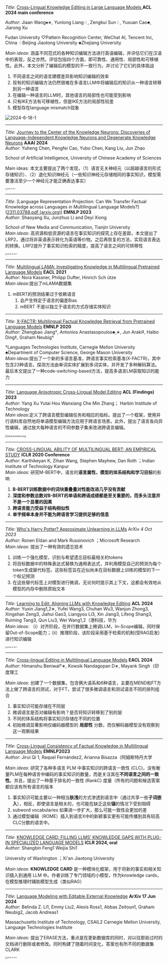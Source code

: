 <i>Title</i>: [Cross-Lingual Knowledge Editing in Large Language Models ](https://arxiv.org/abs/2309.08952) **ACL 2024 main conference**

<i>Author</i>: Jiaan Wang♠∗, Yunlong Liang♢, Zengkui Sun♢, Yuxuan Cao♣, Jiarong Xu<br>

Fudan University ♡Pattern Recognition Center, WeChat AI, Tencent Inc, China ♢Beijing Jiaotong University ♣Zhejiang University

<i>Main ideas</i>: 涵盖不同范式的各种知识编辑方法进行英语编辑，并评估它们在汉语中的表现，反之亦然。评估包括四个方面，即可靠性、通用性、局部性和可移植性。此外，本文分析了编辑后的模型的不一致行为，并讨论了它们的具体挑战

1. 不同语言之间的语言建模差异影响知识编辑的效率
2. 现有的知识编辑方法仍然很难在多语言LLM中将编辑后的知识从一种语言转移到另一种语言
3. 在编辑一种语言的LLM时，其他语言的局部性也可能受到影响
4. 只有IKE方法有可移植性，但是IKE方法的局部性较差
5. 模型存在language mismatch现象

![2024-6-18-1](C:\Users\36475\Desktop\Archive\pic\2024-6-18-1.png)

***

<i>Title</i>: [Journey to the Center of the Knowledge Neurons: Discoveries of Language-Independent Knowledge Neurons and Degenerate Knowledge Neurons](https://export.arxiv.org/pdf/2308.13198v1.pdf)  **AAAI 2024**<br>
<i>Author</i>: Yuheng Chen, Pengfei Cao, Yubo Chen, Kang Liu, Jun Zhao

School of Artificial Intelligence, University of Chinese Academy of Sciences

Main ideas: 本文主要提出了两个发现，（1）语言无关神经元（以超越语言的形式存储知识）、（2）退化知识神经元（一些知识神经元存储相同的事实知识，模型需要激活至少一个神经元才能正确表达事实）

<img src="C:\Users\36475\Desktop\Archive\pic\2024-6-18-2.png" alt="2024-6-18-1" style="zoom:33%;" />

***

<i>Title</i>: [Language Representation Projection: Can We Transfer Factual Knowledge across Languages in Multilingual Language Models?]([2311.03788.pdf (arxiv.org)](https://arxiv.org/pdf/2311.03788.pdf))  **EMNLP 2023**<br>
<i>Author</i>: Shaoyang Xu, Junzhuo Li and Deyi Xiong

School of New Media and Communication, Tianjin University<br>
<i>Main ideas</i>: 高资源和低资源的语言在事实知识的探究上存在差距，本文提出了LRP2，通过将非英语表示转化为英语等价物。之后再恢复的方法，实现语言表达的转换。LRP2提升了事实知识检索的精度，提高了语言之间的可转移性

<img src="C:\Users\36475\Desktop\Archive\pic\2024-6-18-3.png" alt="2024-6-18-1" style="zoom:38%;" />



***

<i>Title</i>: [Multilingual LAMA: Investigating Knowledge in Multilingual Pretrained Language Models](https://export.arxiv.org/pdf/2102.00894.pdf)  **EACL 2021**<br>
<i>Author</i>: Nora Kassner, Philipp Dufter, Hinrich Sch  ̈utze<br>
<i>Main ideas</i>:提出了mLAMA数据集

1. mBERT的预测结果过于依赖语言
   1. 会产生特定于语言的偏差Bias
   4. mBERT 不是以独立于语言的方式存储实体知识

***

<i>Title</i>: [X-FACTR: Multilingual Factual Knowledge Retrieval from Pretrained Language Models](https://aclanthology.org/2020.emnlp-main.479.pdf)    **EMNLP 2020**<br>
<i>Author</i>: Zhengbao Jiang†, Antonios Anastasopoulos♣,∗, Jun Araki‡, Haibo Ding‡, Graham Neubig†

†Languages Technologies Institute, Carnegie Mellon University ♣Department of Computer Science, George Mason University<br>
<i>Main ideas</i>:提出了一个新的多语言基准，跨语言事实检索基准(X-FACTR)，其中包含23种语言。探测方法由单词实体扩展到多词实体，并开发了多种解码算法。最后本文提出了一种code-switching-based方法，提高多语言LM获取知识的能力

***

<i>Title</i>: [Language Anisotropic Cross-Lingual Model Editing](https://export.arxiv.org/pdf/2205.12677v2.pdf)  **ACL (Findings) 2023**<br>
<i>Author</i>: Yang Xu Yutai Hou Wanxiang Che Min Zhang； Harbin Institute of Technology<br>
<i>Main ideas</i>:定义了跨语言模型编辑任务和相应的指标。提出了一个框架，使用并行语料库自然地将单语模型编辑方法应用于跨语言场景。此外，提出了语言各向异性编辑，通过放大每种语言的不同参数子集来改进跨语言编辑。

<img src="C:\Users\36475\Desktop\Archive\pic\2023-6-18-5.png" alt="task prompts.png" style="zoom: 50%;" />

***

<i>Title</i>: [CROSS-LINGUAL ABILITY OF MULTILINGUAL BERT: AN EMPIRICAL STUDY](https://arxiv.org/abs/1912.07840)  **ICLR 2020 Conference**<br>
<i>Author</i>: Karthikeyan K, Zihan Wang, Stephen Mayhew, Dan Roth ；Indian Institute of Technology Kanpur<br>
<i>Main ideas</i>: 研究M-BERT中，语言的**语言属性、模型的体系结构和学习目标**的影响

1. **B-BERT训练数据中的词块重叠量对性能改进几乎没有贡献**
2. **深度和参数总数对B-BERT的单语和跨语成绩都是至关重要的，而多头注意并不是一个显著的因素**
3. **跨语言能力受益于结构相似性**
4. **单字频率本身并不能为跨语言学习提供足够的信息**

***

<i>Title</i>: [Who's Harry Potter? Approximate Unlearning in LLMs](https://arxiv.org/pdf/2310.02238.pdf)   ArXiv *4 Oct 2023*<br>
<i>Author</i>: Ronen Eldan and Mark Russinovich  ；Microsoft Research<br>
<i>Main ideas</i>: 提出了一种有效的遗忘技术

1. 训练一个强化模型，识别与希望遗忘目标最相关的tokens
2. 将目标数据中的特殊表达式替换为通用表达式，并利用模型自己的预测为每个token生成替代标签。这些标签旨在近似尚未在目标数据上训练的模型的下一个标记预测
3. 在这些替代标签上对模型进行微调，无论何时提示其上下文，这都会有效地从模型的内存中删除原始文本

***

<i>Title</i>: [Learning to Edit: Aligning LLMs with Knowledge Editing](https://arxiv.org/pdf/2310.02238.pdf)    **ACL 2024**<br>
<i>Author</i>: Yuxin Jiang1,2∗, Yufei Wang3, Chuhan Wu3, Wanjun Zhong3, Xingshan Zeng3, Jiahui Gao3, Liangyou Li3, Xin Jiang3, Lifeng Shang3, Ruiming Tang3, Qun Liu3, Wei Wang1,2（港科技，华为<br>
<i>Main ideas</i>: （i）对齐阶段，在并行数据集上微调LLM，In-Scope编辑，同时保留Out-of-Scope能力；（ii）推理阶段，该阶段采用基于检索的机制(受RAG启发)进行知识编辑

<img src="C:\Users\36475\Desktop\Archive\pic\2024-6-18-4.png" alt="2024-6-18-1" style="zoom:38%;" />

***

<i>Title</i>: [Cross-lingual Editing in Multilingual Language Models](https://arxiv.org/pdf/2310.02238.pdf)  **EACL 2024**<br>
<i>Author</i>: Himanshu Beniwal†∗, Kowsik Nandagopan D∗, Mayank Singh（印度理工<br>

<i>Main ideas</i>: 创建了一个数据集，包含俩大语系和6种语言，主要在MEND和FT方法上做了跨语言的测试，对于FT，尝试了很多微调语言和测试语言不同的排列组合

1. 事实知识可能存储在不同层
2. 微调语言是否对编辑有影响？是否将知识转移到了别的层
3. 不同的体系结构将事实知识存储在不同的位置
4. 初始微调显著影响仅编码器模型的 **局部性** 分数，而仅解码器模型没有观察到这一观察结果

***

<i>Title</i>: [Cross-Lingual Consistency of Factual Knowledge in Multilingual Language Models](https://arxiv.org/pdf/2310.02238.pdf)  **EMNLP2023**<br>
<i>Author</i>: Jirui Qi 1, Raquel Fernández2, Arianna Bisazza（阿姆斯特丹大学<br>

<i>Main ideas</i>: 研究了各种多语言 PLM 中事实知识的跨语言一致性 (CLC)，没有衡量PLM在每种语言中编码的事实知识的数量，而是关注其在**不同语言之间的一致性**。并且，提出了一种基于排名的一致性 (RankC) 度量（所有的问题和候选答案 都应该有所有语言的版本

1. 事实知识可能主要以一种相当**肤浅**的方式渗透到语言中（通过共享一些**子词嵌入**），相反，即使语言是相关的，也可能在缺乏这些**锚**的情况下受到阻碍
2. subword vocabularies 如果进一步扩大，那么可能一致性会更加的差
3. 通过模型编辑（ROME）插入到语言X中的新颖事实更有可能传播到具有较高CLC分数的语言中。

***

<i>Title</i>: [KNOWLEDGE CARD: FILLING LLMS' KNOWLEDGE GAPS WITH PLUG-IN SPECIALIZED LANGUAGE MODELS](https://arxiv.org/pdf/2310.02238.pdf)  **ICLR 2024, oral**<br>
<i>Author</i>: Shangbin Feng1 Weijia Shi1

University of Washington ；Xi'an Jiaotong University<br>

<i>Main ideas</i>: **KNOWLEDGE CARD** 是一种模块化框架，用于将新的事实和相关知识插入到通用 LLM 中。作者训练了专门领域的小模型，作为knowledge cards，在模型推理时辅助模型生成（类似RAG）

***

<i>Title</i>: [Language Modeling with Editable External Knowledge](https://arxiv.org/pdf/2310.02238.pdf)  **ArXiv 17 Jun 2024**<br>
<i>Author</i>: Belinda Z. Li1, Emmy Liu2, Alexis Ross1, Abbas Zeitoun1, Graham Neubig2, Jacob Andreas1

Massachusetts Institute of Technology, CSAIL2 Carnegie Mellon University, Language Technologies Institute<br>

<i>Main ideas</i>: 提出了ERASE方法，重点是在更新数据库的同时，对以往那些过时的文档进行删除或者修改。同时构建了随着时间变化，答案也有所不同的数据集 CLARK

<img src="C:\Users\36475\Desktop\Archive\pic\2024-6-18-5.png" alt="2024-6-18-1" style="zoom:38%;" />